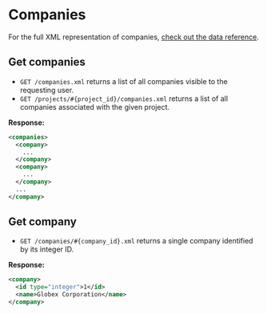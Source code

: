 Companies
=========

For the full XML representation of companies, [check out the data reference](https://github.com/37signals/basecamp-classic-api/blob/master/sections/data_reference.md#company).

Get companies
-------------

* `GET /companies.xml` returns a list of all companies visible to the requesting user.
* `GET /projects/#{project_id}/companies.xml` returns a list of all companies associated with the given project.

**Response:**

``` xml
<companies>
  <company>
    ...
  </company>
  <company>
    ...
  </company>
  ...
</company>
```


Get company
-----------

* `GET /companies/#{company_id}.xml` returns a single company identified by its integer ID.

**Response:**

``` xml
<company>
  <id type="integer">1</id>
  <name>Globex Corporation</name>
</company>
```
